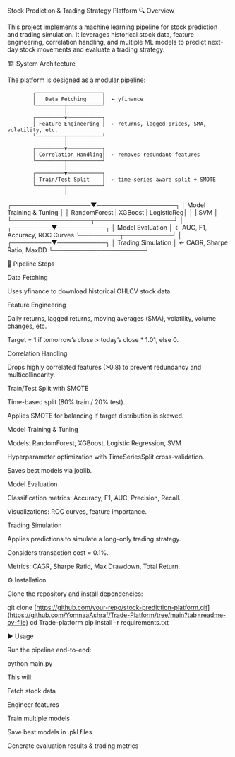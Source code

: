 Stock Prediction & Trading Strategy Platform
🔍 Overview

This project implements a machine learning pipeline for stock prediction and trading simulation.
It leverages historical stock data, feature engineering, correlation handling, and multiple ML models to predict next-day stock movements and evaluate a trading strategy.

🏗️ System Architecture

The platform is designed as a modular pipeline:

            ┌─────────────────────┐
            │   Data Fetching     │  ← yfinance
            └─────────┬───────────┘
                      │
            ┌─────────▼───────────┐
            │ Feature Engineering │  ← returns, lagged prices, SMA, volatility, etc.
            └─────────┬───────────┘
                      │
            ┌─────────▼───────────┐
            │ Correlation Handling│  ← removes redundant features
            └─────────┬───────────┘
                      │
            ┌─────────▼───────────┐
            │ Train/Test Split    │  ← time-series aware split + SMOTE
            └─────────┬───────────┘
                      │
   ┌──────────────────▼──────────────────┐
   │      Model Training & Tuning        │
   │ RandomForest | XGBoost | LogisticReg│
   │             | SVM                   │
   └──────────────────┬──────────────────┘
                      │
            ┌─────────▼───────────┐
            │    Model Evaluation │  ← AUC, F1, Accuracy, ROC Curves
            └─────────┬───────────┘
                      │
            ┌─────────▼───────────┐
            │ Trading Simulation  │  ← CAGR, Sharpe Ratio, MaxDD
            └─────────────────────┘

🔄 Pipeline Steps

Data Fetching

Uses yfinance to download historical OHLCV stock data.

Feature Engineering

Daily returns, lagged returns, moving averages (SMA), volatility, volume changes, etc.

Target = 1 if tomorrow’s close > today’s close * 1.01, else 0.

Correlation Handling

Drops highly correlated features (>0.8) to prevent redundancy and multicollinearity.

Train/Test Split with SMOTE

Time-based split (80% train / 20% test).

Applies SMOTE for balancing if target distribution is skewed.

Model Training & Tuning

Models: RandomForest, XGBoost, Logistic Regression, SVM

Hyperparameter optimization with TimeSeriesSplit cross-validation.

Saves best models via joblib.

Model Evaluation

Classification metrics: Accuracy, F1, AUC, Precision, Recall.

Visualizations: ROC curves, feature importance.

Trading Simulation

Applies predictions to simulate a long-only trading strategy.

Considers transaction cost = 0.1%.

Metrics: CAGR, Sharpe Ratio, Max Drawdown, Total Return.

⚙️ Installation

Clone the repository and install dependencies:

git clone [https://github.com/your-repo/stock-prediction-platform.git](https://github.com/YomnaaAshraf/Trade-Platform/tree/main?tab=readme-ov-file)
cd Trade-platform
pip install -r requirements.txt

▶️ Usage

Run the pipeline end-to-end:

python main.py


This will:

Fetch stock data

Engineer features

Train multiple models

Save best models in .pkl files

Generate evaluation results & trading metrics
